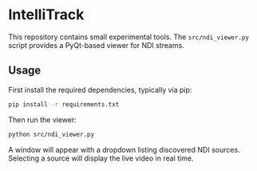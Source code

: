 # IntelliTrack

This repository contains small experimental tools. The `src/ndi_viewer.py` script provides a PyQt-based viewer for NDI streams.

## Usage

First install the required dependencies, typically via pip:

```bash
pip install -r requirements.txt
```

Then run the viewer:

```bash
python src/ndi_viewer.py
```

A window will appear with a dropdown listing discovered NDI sources. Selecting a source will display the live video in real time.

